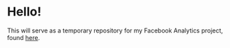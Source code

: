 # Hello!
This will serve as a temporary repository for my Facebook Analytics project, found [here](https://aliya-zee.github.io/facebook-analytics).
